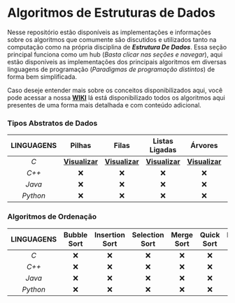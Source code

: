 # Algoritmos de Estruturas de Dados

Nesse repositório estão disponíveis as implementações e informações sobre os algoritmos que comumente são discutidos e utilizados tanto na computação como na própria disciplina de ***Estrutura De Dados***. Essa seção principal funciona como um hub (*Basta clicar nas seções e navegar*), aqui estão disponíveis as implementações dos principais algoritmos em diversas linguagens de programação (*Paradigmas de programação distintos*) de forma bem simplificada.

Caso deseje entender mais sobre os conceitos disponibilizados aqui, você pode acessar a nossa **[WIKI](https://github.com/AllisonJunior/Estruturas_de_Dados/wiki)** lá está disponibilizado todos os algoritmos aqui presentes de uma forma mais detalhada e com conteúdo adicional.

### Tipos Abstratos de Dados

| **LINGUAGENS**| Pilhas | Filas | Listas Ligadas | Árvores | Grafos |
|:----------:|:------:|:-----:|:--------------:|:-------:|:------:|
| *C*          | <a href="code/C/Pilhas.md" title="Implementação de pilhas na linguagem c.">**Visualizar**</a> | <a href="code/C/Filas.md" title="Implementação de filas na linguagem c.">**Visualizar**</a> | <a href="code/C/Listas Ligadas.md" title="Implementação de listas ligadas na linguagem c.">**Visualizar**</a> | <a href="code/C/Árvores.md" title="Implementação de árvores na linguagem c.">**Visualizar**</a> | <a href="code/C/Grafos.md" title="Implementação de grafos na linguagem c.">**Visualizar**</a> |
| *C++*        | :x: | :x: | :x: | :x: | :x: |
| *Java*       | :x: | :x: | :x: | :x: | :x: |
| *Python*     | :x: | :x: | :x: | :x: | :x: |

### Algoritmos de Ordenação

| **LINGUAGENS**| Bubble Sort | Insertion Sort | Selection Sort | Merge Sort | Quick Sort | Heap Sort |
|:----------:|:------:|:------:|:-----:|:--------------:|:-------:|:------:|
| *C*          | :x: | :x: | :x: | :x: | :x: | :x: |
| *C++*        | :x: | :x: | :x: | :x: | :x: | :x: |
| *Java*       | :x: | :x: | :x: | :x: | :x: | :x: |
| *Python*     | :x: | :x: | :x: | :x: | :x: | :x: |
